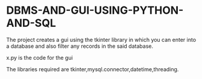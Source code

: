 # DBMS-AND-GUI-USING-PYTHON-AND-SQL
The project creates a gui using the tkinter library in which you can enter into a database and also filter any records in the said database.

x.py is the code for the gui

The libraries required are tkinter,mysql.connector,datetime,threading.
